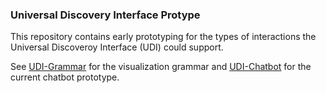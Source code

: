 ### Universal Discovery Interface Protype

This repository contains early prototyping for the types of interactions the Universal Discoveroy Interface (UDI)
could support.

See [UDI-Grammar](https://github.com/hms-dbmi/udi-grammar) for the visualization grammar
and [UDI-Chatbot](https://github.com/hms-dbmi/udi-chat) for the current chatbot prototype.
